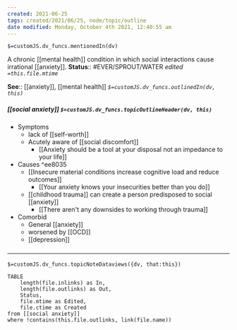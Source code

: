 ```yaml
---
created: 2021-06-25
tags: created/2021/06/25, node/topic/outline
date modified: Monday, October 4th 2021, 12:40:55 am
---
```

`$=customJS.dv_funcs.mentionedIn(dv)`

 A chronic [[mental health]] condition in which social interactions cause irrational [[anxiety]].
**Status**:: #EVER/SPROUT/WATER 
*edited `=this.file.mtime`*

**See**:: [[anxiety]], [[mental health]]
*`$=customJS.dv_funcs.outlinedIn(dv, this)`*

##### [[social anxiety]] `$=customJS.dv_funcs.topicOutlineHeader(dv, this)`

- Symptoms
	- lack of [[self-worth]]
	- Acutely aware of [[social discomfort]]
		- [[Anxiety should be a tool at your disposal not an impedance to your life]]
- Causes ^ee8035
	- [[Insecure material conditions increase cognitive load and reduce outcomes]]
		- [[Your anxiety knows your insecurities better than you do]]
	- [[childhood trauma]] can create a person predisposed to social [[anxiety]]
		- [[There aren't any downsides to working through trauma]]
- Comorbid
	- General [[anxiety]]
	- worsened by [[OCD]]
	- [[depression]]


### <hr class="dataviews"/>

`$=customJS.dv_funcs.topicNoteDataviews({dv, that:this})`

```dataview
TABLE 
	length(file.inlinks) as In,
	length(file.outlinks) as Out,
	Status, 
	file.mtime as Edited, 
	file.ctime as Created
from [[social anxiety]]
where !contains(this.file.outlinks, link(file.name))
```
